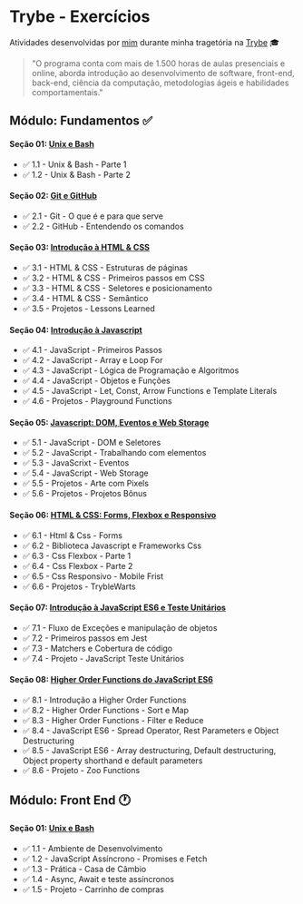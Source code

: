 # Trybe - Exercícios 

Atividades desenvolvidas por [mim](https://www.linkedin.com/in/ruan-portella-734246108/) durante minha tragetória na [Trybe](https://www.betrybe.com/) :mortar_board:

>"O programa conta com mais de 1.500 horas de aulas presenciais e online, aborda introdução ao desenvolvimento de software, front-end, back-end, ciência da computação, metodologias ágeis e habilidades comportamentais."

## Módulo: Fundamentos :white_check_mark:

#### Seção 01: [Unix e Bash](https://github.com/Ruan-Portella/Trybe_Exercicios/tree/main/fundamentos/secao-01-unix-e-bash)

- :white_check_mark: 1.1 - Unix & Bash - Parte 1
- :white_check_mark: 1.2 - Unix & Bash - Parte 2

#### Seção 02: [Git e GitHub](https://github.com/Ruan-Portella/Trybe_Exercicios/tree/main/fundamentos/secao-02-git-e-github)

- :white_check_mark: 2.1 - Git - O que é e para que serve
- :white_check_mark: 2.2 - GitHub - Entendendo os comandos


#### Seção 03: [Introdução à HTML & CSS](https://github.com/Ruan-Portella/Trybe_Exercicios/tree/main/fundamentos/secao-03-introducao-a-html-e-css)

- :white_check_mark: 3.1 - HTML & CSS - Estruturas de páginas
- :white_check_mark: 3.2 - HTML & CSS - Primeiros passos em CSS
- :white_check_mark: 3.3 - HTML & CSS - Seletores e posicionamento
- :white_check_mark: 3.4 - HTML & CSS - Semântico
- :white_check_mark: 3.5 - Projetos - Lessons Learned

#### Seção 04: [Introdução à Javascript](https://github.com/Ruan-Portella/Trybe_Exercicios/tree/main/fundamentos/secao-04-introducao-a-javascript)

- :white_check_mark: 4.1 - JavaScript - Primeiros Passos
- :white_check_mark: 4.2 - JavaScript - Array e Loop For
- :white_check_mark: 4.3 - JavaScript - Lógica de Programação e Algoritmos
- :white_check_mark: 4.4 - JavaScript - Objetos e Funções
- :white_check_mark: 4.5 - JavaScript - Let, Const, Arrow Functions e Template Literals
- :white_check_mark: 4.6 - Projetos - Playground Functions

#### Seção 05: [Javascript: DOM, Eventos e Web Storage](https://github.com/Ruan-Portella/Trybe_Exercicios/tree/main/fundamentos/secao-05-dom-eventos-e-webstorage)

- :white_check_mark: 5.1 - JavaScript - DOM e Seletores
- :white_check_mark: 5.2 - JavaScript - Trabalhando com elementos
- :white_check_mark: 5.3 - JavaScrixt - Eventos
- :white_check_mark: 5.4 - JavaScript - Web Storage
- :white_check_mark: 5.5 - Projetos - Arte com Pixels
- :white_check_mark: 5.6 - Projetos - Projetos Bônus

#### Seção 06: [HTML & CSS: Forms, Flexbox e Responsivo](https://github.com/Ruan-Portella/Trybe_Exercicios/tree/main/fundamentos/secao-06-html-e-css-forms-flexbox-e-responsivos)

- :white_check_mark: 6.1 - Html & Css - Forms
- :white_check_mark: 6.2 - Biblioteca Javascript e Frameworks Css
- :white_check_mark: 6.3 - Css Flexbox - Parte 1
- :white_check_mark: 6.4 - Css Flexbox - Parte 2
- :white_check_mark: 6.5 - Css Responsivo - Mobile Frist
- :white_check_mark: 6.6 - Projetos - TrybleWarts

#### Seção 07: [Introdução à JavaScript ES6 e Teste Unitários](https://github.com/Ruan-Portella/Trybe_Exercicios/tree/main/fundamentos/secao-07-introducao-a-javascriptes6)

- :white_check_mark: 7.1 - Fluxo de Exceções e manipulação de objetos
- :white_check_mark: 7.2 - Primeiros passos em Jest
- :white_check_mark: 7.3 - Matchers e Cobertura de código
- :white_check_mark: 7.4 - Projeto - JavaScript Teste Unitários

#### Seção 08: [Higher Order Functions do JavaScript ES6](https://github.com/Ruan-Portella/Trybe_Exercicios/tree/main/fundamentos/secao-08-higherorder-javascriptes6)

- :white_check_mark: 8.1 -  Introdução a Higher Order Functions
- :white_check_mark: 8.2 - Higher Order Functions -  Sort e Map
- :white_check_mark: 8.3 - Higher Order Functions - Filter e Reduce
- :white_check_mark: 8.4 - JavaScript ES6 -  Spread Operator, Rest Parameters e Object Destructuring
- :white_check_mark: 8.5 - JavaScript ES6 - Array destructuring, Default destructuring, Object property shorthand e default parameters
- :white_check_mark: 8.6 - Projeto - Zoo Functions

## Módulo: Front End :clock1:

#### Seção 01: [Unix e Bash](https://github.com/Ruan-Portella/Trybe_Exercicios/tree/main/front-end-secao-01-introducao-ao-frontend-e-javascript-assincrono)

- :white_check_mark: 1.1 - Ambiente de Desenvolvimento
- :white_check_mark: 1.2 - JavaScript Assíncrono - Promises e Fetch
- :white_check_mark: 1.3 - Prática - Casa de Câmbio
- :white_check_mark: 1.4 - Async, Await e teste assíncronos
- :white_check_mark: 1.5 - Projeto - Carrinho de compras

